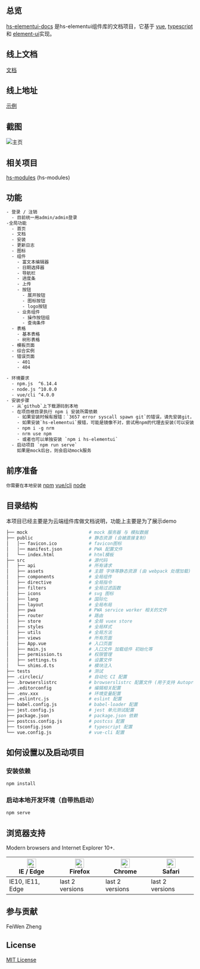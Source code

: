 ## 总览

[hs-elementui-docs](https://github.com/zhengfeiwen/hs-elementui-docs) 是hs-elementui组件库的文档项目，它基于 [vue](https://github.com/vuejs/vue), [typescript](https://www.typescriptlang.org/) 和 [element-ui](https://github.com/ElemeFE/element)实现。

## 线上文档

[文档](https://github.com/zhengfeiwen/hs-elementui-docs/blob/main/README.md)

## 线上地址

[示例](https://github.com/zhengfeiwen/hs-elementui-docs)

## 截图

![主页](https://github.com/zhengfeiwen/hs-do-you-know/blob/main/demo.png)

## 相关项目

[hs-modules](https://github.com/zhengfeiwen/hs-elementui-master) (hs-modules)

## 功能

```txt
- 登录 / 注销
  - 目前统一用admin/admin登录
-全局功能
  - 首页
  - 文档
  - 安装
  - 更新日志
  - 图标
  - 组件
    - 富文本编辑器
    - 日期选择器
    - 导航栏
    - 进度条
    - 上传
    - 按钮
      - 展开按钮
      - 图标按钮
      - logo按钮
    - 业务组件
      - 操作按钮组
      - 查询条件
  - 表格
    - 基本表格
    - 树形表格
  - 模板页面
  - 综合实例
  - 错误页面
    - 401
    - 404

- 环境要求
  - npm.js  ^6.14.4
  - node.js ^10.0.0
  - vue/cli ^4.0.0
- 安装步骤
  - 从`github`上下载源码到本地
  - 在项目根目录执行 npm i 安装所需依赖
    - 如果安装时候有报错：`3657 error syscall spawn git`的错误，请先安装git，[传送门](https://npm.taobao.org/mirrors/git-for-windows/v2.29.2.windows.1/Git-2.29.2-64-bit.exe)
    - 如果安装`hs-elementui`报错，可能是镜像不对，尝试用npm的代理去安装(可以安装nrm去管理代理)
    - npm i -g nrm 
    - nrm use npm
    - 或者也可以单独安装 `npm i hs-elementui`
  - 启动项目 `npm run serve`
    如果是mock后台，则会启动mock服务
```

## 前序准备

`你需要在本地安装` [npm](https://www.runoob.com/nodejs/nodejs-npm.html) [vue/cli](https://cli.vuejs.org/zh/guide/installation.html) [node](https://www.runoob.com/nodejs/nodejs-install-setup.html)

## 目录结构

本项目已经主要是为云端组件库做文档说明，功能上主要是为了展示demo

```bash
├── mock                       # mock 服务器 与 模拟数据
├── public                     # 静态资源 (会被直接复制)
│   │── favicon.ico            # favicon图标
│   │── manifest.json          # PWA 配置文件
│   └── index.html             # html模板
├── src                        # 源代码
│   ├── api                    # 所有请求
│   ├── assets                 # 主题 字体等静态资源 (由 webpack 处理加载)
│   ├── components             # 全局组件
│   ├── directive              # 全局指令
│   ├── filters                # 全局过滤函数
│   ├── icons                  # svg 图标
│   ├── lang                   # 国际化
│   ├── layout                 # 全局布局
│   ├── pwa                    # PWA service worker 相关的文件
│   ├── router                 # 路由
│   ├── store                  # 全局 vuex store
│   ├── styles                 # 全局样式
│   ├── utils                  # 全局方法
│   ├── views                  # 所有页面
│   ├── App.vue                # 入口页面
│   ├── main.js                # 入口文件 加载组件 初始化等
│   ├── permission.ts          # 权限管理
│   ├── settings.ts            # 设置文件
│   └── shims.d.ts             # 模块注入
├── tests                      # 测试
├── .circleci/                 # 自动化 CI 配置
├── .browserslistrc            # browserslistrc 配置文件 (用于支持 Autoprefixer)
├── .editorconfig              # 编辑相关配置
├── .env.xxx                   # 环境变量配置
├── .eslintrc.js               # eslint 配置
├── babel.config.js            # babel-loader 配置
├── jest.config.js             # jest 单元测试配置
├── package.json               # package.json 依赖
├── postcss.config.js          # postcss 配置
├── tsconfig.json              # typescript 配置
└── vue.config.js              # vue-cli 配置
```

## 如何设置以及启动项目

### 安装依赖

```bash
npm install
```

### 启动本地开发环境（自带热启动）

```bash
npm serve
```

## 浏览器支持

Modern browsers and Internet Explorer 10+.

| [<img src="https://raw.githubusercontent.com/alrra/browser-logos/master/src/edge/edge_48x48.png" alt="IE / Edge" width="24px" height="24px" />](http://godban.github.io/browsers-support-badges/)</br>IE / Edge | [<img src="https://raw.githubusercontent.com/alrra/browser-logos/master/src/firefox/firefox_48x48.png" alt="Firefox" width="24px" height="24px" />](http://godban.github.io/browsers-support-badges/)</br>Firefox | [<img src="https://raw.githubusercontent.com/alrra/browser-logos/master/src/chrome/chrome_48x48.png" alt="Chrome" width="24px" height="24px" />](http://godban.github.io/browsers-support-badges/)</br>Chrome | [<img src="https://raw.githubusercontent.com/alrra/browser-logos/master/src/safari/safari_48x48.png" alt="Safari" width="24px" height="24px" />](http://godban.github.io/browsers-support-badges/)</br>Safari |
| --------- | --------- | --------- | --------- |
| IE10, IE11, Edge| last 2 versions| last 2 versions| last 2 versions

## 参与贡献

FeiWen Zheng

## License

[MIT License](https://github.com/zhengfeiwen/hs-elementui-docs/blob//blob/master/LICENSE)
